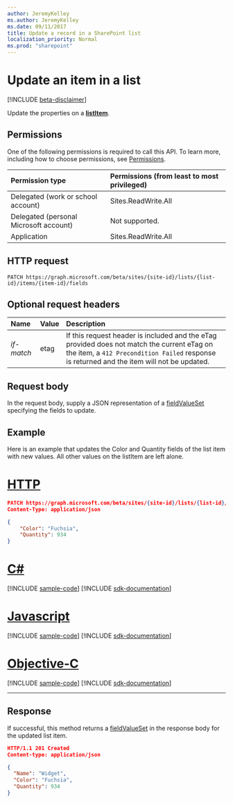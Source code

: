 ```yaml
---
author: JeremyKelley
ms.author: JeremyKelley
ms.date: 09/11/2017
title: Update a record in a SharePoint list
localization_priority: Normal
ms.prod: "sharepoint"
---
```

# Update an item in a list

[!INCLUDE [beta-disclaimer](../../includes/beta-disclaimer.md)]

Update the properties on a **[listItem][]**.

## Permissions

One of the following permissions is required to call this API. To learn more, including how to choose permissions, see [Permissions](/graph/permissions-reference).

|Permission type      | Permissions (from least to most privileged)              |
|:--------------------|:---------------------------------------------------------|
|Delegated (work or school account) | Sites.ReadWrite.All    |
|Delegated (personal Microsoft account) | Not supported.    |
|Application | Sites.ReadWrite.All |

## HTTP request

<!-- { "blockType": "ignored" } -->

```http
PATCH https://graph.microsoft.com/beta/sites/{site-id}/lists/{list-id}/items/{item-id}/fields
```

## Optional request headers

| Name       | Value | Description
|:-----------|:------|:--------------------------------------------------------
| _if-match_ | etag  | If this request header is included and the eTag provided does not match the current eTag on the item, a `412 Precondition Failed` response is returned and the item will not be updated.


## Request body

In the request body, supply a JSON representation of a [fieldValueSet][] specifying the fields to update.

## Example

Here is an example that updates the Color and Quantity fields of the list item with new values.
All other values on the listItem are left alone. 


# [HTTP](#tab/http)
<!-- { "blockType": "request", "name": "create-listitem", "scopes": "sites.readwrite.all" } -->

```json
PATCH https://graph.microsoft.com/beta/sites/{site-id}/lists/{list-id}/items/{item-id}/fields
Content-Type: application/json

{
    "Color": "Fuchsia",
    "Quantity": 934
}
```
# [C#](#tab/csharp)
[!INCLUDE [sample-code](../includes/snippets/csharp/create-listitem-csharp-snippets.md)]
[!INCLUDE [sdk-documentation](../includes/snippets/snippets-sdk-documentation-link.md)]

# [Javascript](#tab/javascript)
[!INCLUDE [sample-code](../includes/snippets/javascript/create-listitem-javascript-snippets.md)]
[!INCLUDE [sdk-documentation](../includes/snippets/snippets-sdk-documentation-link.md)]

# [Objective-C](#tab/objc)
[!INCLUDE [sample-code](../includes/snippets/objc/create-listitem-objc-snippets.md)]
[!INCLUDE [sdk-documentation](../includes/snippets/snippets-sdk-documentation-link.md)]

---


## Response

If successful, this method returns a [fieldValueSet][] in the response body for the updated list item.

<!-- { "blockType": "response", "@odata.type": "microsoft.graph.listItem", "truncated": true } -->

```json
HTTP/1.1 201 Created
Content-type: application/json

{
  "Name": "Widget",
  "Color": "Fuchsia",
  "Quantity": 934
}
```

[fieldValueSet]: ../resources/fieldvalueset.md
[listItem]: ../resources/listitem.md

<!--
{
  "type": "#page.annotation",
  "description": "",
  "keywords": "",
  "section": "documentation",
  "tocPath": "ListItem/Update",
  "suppressions": [
  ]
}
-->
